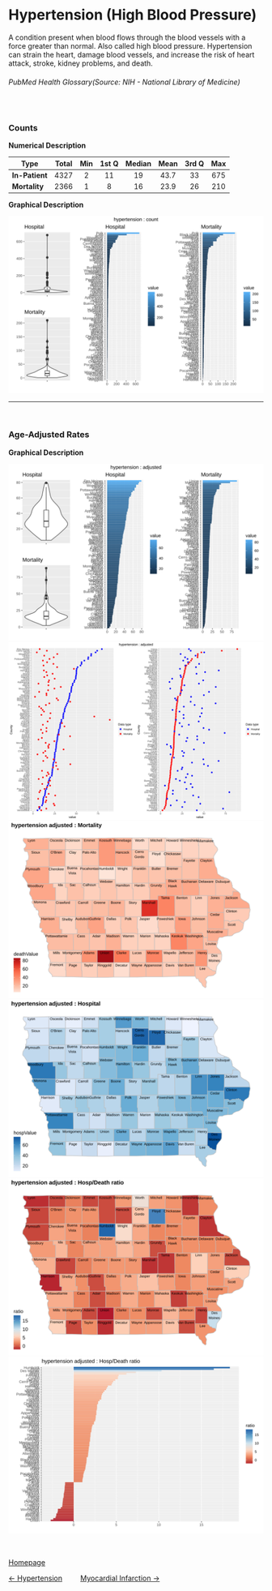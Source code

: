 # Hypertension (High Blood Pressure)


A condition present when blood flows through the blood vessels with a force greater than normal. Also called high blood pressure. Hypertension can strain the heart, damage blood vessels, and increase the risk of heart attack, stroke, kidney problems, and death.
###### PubMed Health Glossary(Source: NIH - National Library of Medicine)

<br>

### Counts

**Numerical Description**

Type | Total | Min | 1st Q | Median | Mean | 3rd Q | Max
---| :---: | :---: | :---: | :---: | :---: | :---: | :---:
**In-Patient** | 4327 | 2 | 11 | 19 | 43.7 | 33 | 675
**Mortality** | 2366 | 1 | 8 | 16 | 23.9 | 26 | 210

**Graphical Description**

![img](/images/hypertension_count_grid.svg)


***

<br>

### Age-Adjusted Rates

**Graphical Description**

![img](/images/hypertension_adjusted_grid.svg)
![img](/images/hypertension_adjusted_dotplots.svg)
![img](/images/hypertension_adjusted_dmap.svg)
![img](/images/hypertension_adjusted_hmap.svg)
![img](/images/hypertension_adjusted_rmap.svg)
![img](/images/hypertension_adjusted_ratiobar.svg)

<br>

[Homepage](https://jacob-a-clark.github.io/practicum/)

[<- Hypertension](hypertension.md) &emsp;&emsp; [Myocardial Infarction ->](myocardial_infarction.md)
